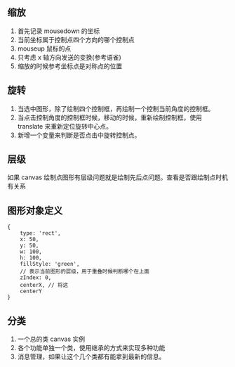 ## 缩放

1. 首先记录 mousedown 的坐标
2. 当前坐标属于控制点四个方向的哪个控制点
3. mouseup 鼠标的点
4. 只考虑 x 轴方向发送的变换(参考语雀)
5. 缩放的时候参考坐标点是对称点的位置

## 旋转

1. 当选中图形，除了绘制四个控制框，再绘制一个控制当前角度的控制框。
2. 当点击控制角度的控制框时候，移动的时候，重新绘制控制框，使用 translate 来重新定位旋转中心点。
3. 新增一个变量来判断是否点击中旋转控制点。

## 层级

如果 canvas 绘制点图形有层级问题就是绘制先后点问题。查看是否跟绘制点时机有关系

## 图形对象定义

```
{
    type: 'rect',
    x: 50,
    y: 50,
    w: 100,
    h: 100,
    fillStyle: 'green',
    // 表示当前图形的层级，用于重叠时候判断哪个在上面
    zIndex: 0,
    centerX, // 将这
    centerY
}
```

## 分类

1. 一个总的类 canvas 实例
2. 各个功能单独一个类，使用继承的方式来实现多种功能
3. 消息管理，如果让这个几个类都有能拿到最新的信息。
